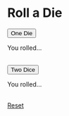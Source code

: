 <html>
  <head>
    <link href="Die.css" type="text/css" rel="stylesheet">
  </head>
  <body>
    <h1>Roll a Die</h1>
    <button onclick=roll()>One Die</button>
    <br/>
    <p id="one">You rolled...</p>
    <br/>
    <button onclick=rollTwo()>Two Dice</button>
    <br/>
    <p id="two">You rolled...</p>
    <br/>
    <a href="file:///home/chronos/u-d419ab364403342a5f3137a057db037ca4c1c5e2/Downloads/Codes/die/Die.html" class="reset">Reset</a>
  </body>
</html>
